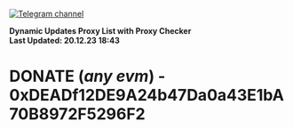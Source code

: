 [![Telegram channel](https://img.shields.io/endpoint?url=https://runkit.io/damiankrawczyk/telegram-badge/branches/master?url=https://t.me/n4z4v0d)](https://t.me/n4z4v0d) 

**Dynamic Updates Proxy List with Proxy Checker**  
**Last Updated: 20.12.23 18:43**

# DONATE (_any evm_) - 0xDEADf12DE9A24b47Da0a43E1bA70B8972F5296F2
